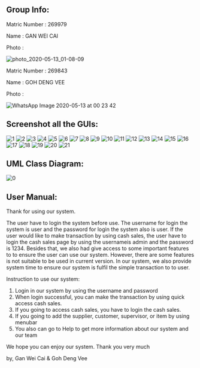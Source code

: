 ## Group Info:
Matric Number : 269979

Name          : GAN WEI CAI

Photo         : 

![photo_2020-05-13_01-08-09](https://user-images.githubusercontent.com/60889205/81724208-913eeb80-94b6-11ea-927f-72cfefc66eb1.jpg)

Matric Number : 269843

Name          : GOH DENG VEE

Photo         : 

![WhatsApp Image 2020-05-13 at 00 23 42](https://user-images.githubusercontent.com/60889205/81724218-956b0900-94b6-11ea-8893-499a6213312a.jpeg)


## Screenshot all the GUIs:

![1](https://user-images.githubusercontent.com/60912854/82826994-ad904e80-9ee0-11ea-9010-b0e56c57e454.PNG)
![2](https://user-images.githubusercontent.com/60912854/82826998-aec17b80-9ee0-11ea-8a3f-8577dfae6838.PNG)
![3](https://user-images.githubusercontent.com/60912854/82827000-af5a1200-9ee0-11ea-9c0d-91632734174a.PNG)
![4](https://user-images.githubusercontent.com/60912854/82827005-b08b3f00-9ee0-11ea-804a-a8cb317f6381.PNG)
![5](https://user-images.githubusercontent.com/60912854/82827009-b2550280-9ee0-11ea-8fd5-b99c37d2fdbc.PNG)
![6](https://user-images.githubusercontent.com/60912854/82827014-b41ec600-9ee0-11ea-99ba-83065e505f18.PNG)
![7](https://user-images.githubusercontent.com/60912854/82827018-b5e88980-9ee0-11ea-94bb-2ac068cc6a52.PNG)
![8](https://user-images.githubusercontent.com/60912854/82826861-7de14680-9ee0-11ea-980f-c4688f423250.PNG)
![9](https://user-images.githubusercontent.com/60912854/82826872-82a5fa80-9ee0-11ea-9d8a-abcfbffaad79.PNG)
![10](https://user-images.githubusercontent.com/60912854/82826875-846fbe00-9ee0-11ea-9f27-84b934cc06d4.PNG)
![11](https://user-images.githubusercontent.com/60912854/82826885-86398180-9ee0-11ea-8f4f-1ebacba0c184.PNG)
![12](https://user-images.githubusercontent.com/60912854/82826889-88034500-9ee0-11ea-8029-aa5c2717a661.PNG)
![13](https://user-images.githubusercontent.com/60912854/82826902-8a659f00-9ee0-11ea-8de4-8992cfe46d82.PNG)
![14](https://user-images.githubusercontent.com/60912854/82826905-8cc7f900-9ee0-11ea-9cfa-ab0fb9f1c2ad.PNG)
![15](https://user-images.githubusercontent.com/60912854/82826910-8e91bc80-9ee0-11ea-930f-e3dfb78937b0.PNG)
![16](https://user-images.githubusercontent.com/60912854/82826916-905b8000-9ee0-11ea-9b86-f38c04775045.png)
![17](https://user-images.githubusercontent.com/60912854/82826938-98b3bb00-9ee0-11ea-866e-c6072ae057ca.png)
![18](https://user-images.githubusercontent.com/60912854/82826955-a0735f80-9ee0-11ea-9e93-fd2a28f23e7c.png)
![19](https://user-images.githubusercontent.com/60912854/82826973-a8330400-9ee0-11ea-9c64-786c28ac78bd.PNG)
![20](https://user-images.githubusercontent.com/60912854/82826980-a9643100-9ee0-11ea-8369-027ac75e9c3a.PNG)
![21](https://user-images.githubusercontent.com/60912854/82826985-ab2df480-9ee0-11ea-96d7-0446cf62adc7.PNG)

## UML Class Diagram:

![0](https://user-images.githubusercontent.com/60912854/82826989-acf7b800-9ee0-11ea-9c80-c776ea7f8b38.PNG)

## User Manual:

Thank for using our system.

The user have to login the system before use. The username for login the system is user and the password for login the system also is user. If the user would like to make transaction by using cash sales, the user have to login the cash sales page by using 
the usernameis admin and the password is 1234. Besides that, we also had give access to some important features to to 
ensure the user can use our system. However, there are some features is not suitable to be used in current version. In our 
system, we also provide system time to ensure our system is fulfil the simple transaction to to user.

Instruction to use our system:
1. Login in our system by using the username and password
2. When login successful, you can make the transaction by using quick access cash sales.
3. If you going to access cash sales, you have to login the cash sales.
4. If you going to add the supplier, customer, supervisor, or item by using menubar
5. You also can go to Help to get more information about our system and our team

We hope you can enjoy our system.
Thank you very much

by,
Gan Wei Cai & Goh Deng Vee

